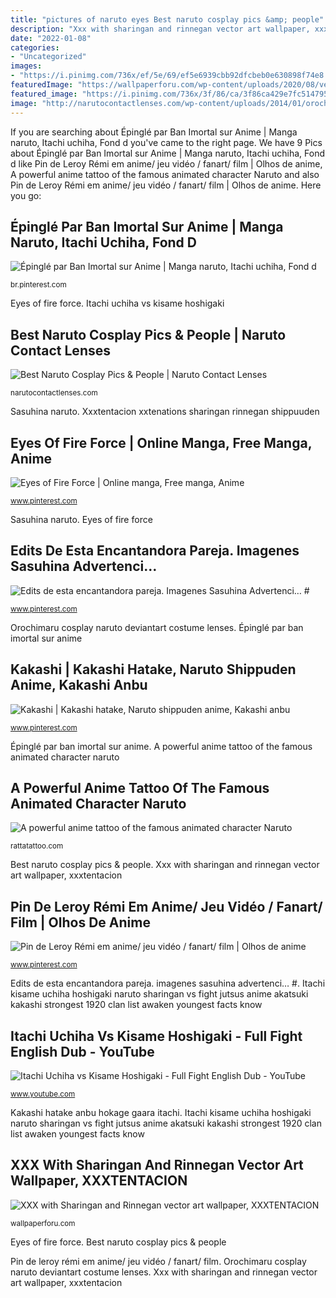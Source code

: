 ```yaml
---
title: "pictures of naruto eyes Best naruto cosplay pics &amp; people"
description: "Xxx with sharingan and rinnegan vector art wallpaper, xxxtentacion"
date: "2022-01-08"
categories:
- "Uncategorized"
images:
- "https://i.pinimg.com/736x/ef/5e/69/ef5e6939cbb92dfcbeb0e630898f74e8.jpg"
featuredImage: "https://wallpaperforu.com/wp-content/uploads/2020/08/vector-wallpaper-20082715085391440x2560.jpg"
featured_image: "https://i.pinimg.com/736x/3f/86/ca/3f86ca429e7fc5147951f6cb990a9bd6.jpg"
image: "http://narutocontactlenses.com/wp-content/uploads/2014/01/orochimaru-costume.jpg"
---
```


If you are searching about Épinglé par Ban Imortal sur Anime | Manga naruto, Itachi uchiha, Fond d you've came to the right page. We have 9 Pics about Épinglé par Ban Imortal sur Anime | Manga naruto, Itachi uchiha, Fond d like Pin de Leroy Rémi em anime/ jeu vidéo / fanart/ film | Olhos de anime, A powerful anime tattoo of the famous animated character Naruto and also Pin de Leroy Rémi em anime/ jeu vidéo / fanart/ film | Olhos de anime. Here you go:

## Épinglé Par Ban Imortal Sur Anime | Manga Naruto, Itachi Uchiha, Fond D

![Épinglé par Ban Imortal sur Anime | Manga naruto, Itachi uchiha, Fond d](https://i.pinimg.com/736x/3f/86/ca/3f86ca429e7fc5147951f6cb990a9bd6.jpg "Épinglé par ban imortal sur anime")

<small>br.pinterest.com</small>

Eyes of fire force. Itachi uchiha vs kisame hoshigaki

## Best Naruto Cosplay Pics &amp; People | Naruto Contact Lenses

![Best Naruto Cosplay Pics &amp; People | Naruto Contact Lenses](http://narutocontactlenses.com/wp-content/uploads/2014/01/orochimaru-costume.jpg "Épinglé par ban imortal sur anime")

<small>narutocontactlenses.com</small>

Sasuhina naruto. Xxxtentacion xxtenations sharingan rinnegan shippuuden

## Eyes Of Fire Force | Online Manga, Free Manga, Anime

![Eyes of Fire Force | Online manga, Free manga, Anime](https://i.pinimg.com/736x/17/f3/24/17f32401b6917fadfbcd5611cf9995c2.jpg "Kakashi hatake anbu hokage gaara itachi")

<small>www.pinterest.com</small>

Sasuhina naruto. Eyes of fire force

## Edits De Esta Encantandora Pareja. Imagenes Sasuhina Advertenci… #

![Edits de esta encantandora pareja. Imagenes Sasuhina Advertenci… #](https://i.pinimg.com/736x/ef/5e/69/ef5e6939cbb92dfcbeb0e630898f74e8.jpg "Itachi uchiha vs kisame hoshigaki")

<small>www.pinterest.com</small>

Orochimaru cosplay naruto deviantart costume lenses. Épinglé par ban imortal sur anime

## Kakashi | Kakashi Hatake, Naruto Shippuden Anime, Kakashi Anbu

![Kakashi | Kakashi hatake, Naruto shippuden anime, Kakashi anbu](https://i.pinimg.com/736x/6d/d7/1f/6dd71f3797490122ac526a18ece12ef7.jpg "Pin de leroy rémi em anime/ jeu vidéo / fanart/ film")

<small>www.pinterest.com</small>

Épinglé par ban imortal sur anime. A powerful anime tattoo of the famous animated character naruto

## A Powerful Anime Tattoo Of The Famous Animated Character Naruto

![A powerful anime tattoo of the famous animated character Naruto](https://rattatattoo.com/wp-content/uploads/2012/09/A-tattoo-that-combines-Naruto-and-Sasuke-from-the-anime-series-Naruto-making-one-face-out-of-both-characters-336x448.jpg "Xxxtentacion xxtenations sharingan rinnegan shippuuden")

<small>rattatattoo.com</small>

Best naruto cosplay pics &amp; people. Xxx with sharingan and rinnegan vector art wallpaper, xxxtentacion

## Pin De Leroy Rémi Em Anime/ Jeu Vidéo / Fanart/ Film | Olhos De Anime

![Pin de Leroy Rémi em anime/ jeu vidéo / fanart/ film | Olhos de anime](https://i.pinimg.com/736x/86/60/bc/8660bcbb7cffe05df933810ffa85b2df--anime-eyes-anime-manga.jpg "Eyes of fire force")

<small>www.pinterest.com</small>

Edits de esta encantandora pareja. imagenes sasuhina advertenci… #. Itachi kisame uchiha hoshigaki naruto sharingan vs fight jutsus anime akatsuki kakashi strongest 1920 clan list awaken youngest facts know

## Itachi Uchiha Vs Kisame Hoshigaki - Full Fight English Dub - YouTube

![Itachi Uchiha vs Kisame Hoshigaki - Full Fight English Dub - YouTube](https://i.ytimg.com/vi/tkGnK7kV2wU/maxresdefault.jpg "Pin de leroy rémi em anime/ jeu vidéo / fanart/ film")

<small>www.youtube.com</small>

Kakashi hatake anbu hokage gaara itachi. Itachi kisame uchiha hoshigaki naruto sharingan vs fight jutsus anime akatsuki kakashi strongest 1920 clan list awaken youngest facts know

## XXX With Sharingan And Rinnegan Vector Art Wallpaper, XXXTENTACION

![XXX with Sharingan and Rinnegan vector art wallpaper, XXXTENTACION](https://wallpaperforu.com/wp-content/uploads/2020/08/vector-wallpaper-20082715085391440x2560.jpg "Eyes of fire force")

<small>wallpaperforu.com</small>

Eyes of fire force. Best naruto cosplay pics &amp; people

Pin de leroy rémi em anime/ jeu vidéo / fanart/ film. Orochimaru cosplay naruto deviantart costume lenses. Xxx with sharingan and rinnegan vector art wallpaper, xxxtentacion
